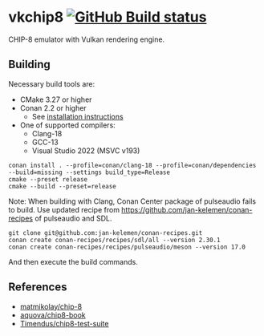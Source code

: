 # vkchip8 [![GitHub Build status](https://github.com/jan-kelemen/vkchip8/actions/workflows/ci.yml/badge.svg?branch=master)](https://github.com/jan-kelemen/vkchip8/actions/workflows/ci.yml/badge.svg?branch=master)

CHIP-8 emulator with Vulkan rendering engine.

## Building
Necessary build tools are:
* CMake 3.27 or higher
* Conan 2.2 or higher
  * See [installation instructions](https://docs.conan.io/2/installation.html)
* One of supported compilers:
  * Clang-18
  * GCC-13
  * Visual Studio 2022 (MSVC v193)

```
conan install . --profile=conan/clang-18 --profile=conan/dependencies --build=missing --settings build_type=Release
cmake --preset release
cmake --build --preset=release
```

Note: When building with Clang, Conan Center package of pulseaudio fails to build. Use updated recipe from https://github.com/jan-kelemen/conan-recipes of pulseaudio and SDL.
```
git clone git@github.com:jan-kelemen/conan-recipes.git
conan create conan-recipes/recipes/sdl/all --version 2.30.1
conan create conan-recipes/recipes/pulseaudio/meson --version 17.0
```

And then execute the build commands.

## References
* [matmikolay/chip-8](https://github.com/mattmikolay/chip-8)
* [aquova/chip8-book](https://github.com/aquova/chip8-book)
* [Timendus/chip8-test-suite](https://github.com/Timendus/chip8-test-suite)
